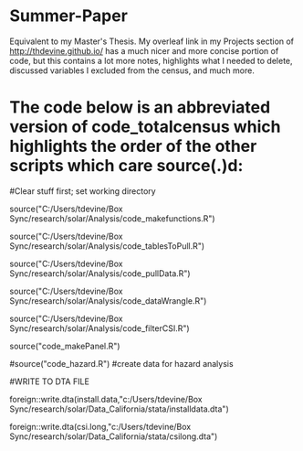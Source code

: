 # Summer-Paper
Equivalent to my Master's Thesis. My overleaf link in my Projects section of http://thdevine.github.io/ has a much nicer and more concise portion of code, but this contains a lot more notes, highlights what I needed to delete, discussed variables I excluded from the census, and much more. 

# The code below is an abbreviated version of code_totalcensus which highlights the order of the other scripts which care source(.)d:
#Clear stuff first; set working directory

source("C:/Users/tdevine/Box Sync/research/solar/Analysis/code_makefunctions.R")

source("C:/Users/tdevine/Box Sync/research/solar/Analysis/code_tablesToPull.R")

source("C:/Users/tdevine/Box Sync/research/solar/Analysis/code_pullData.R")

source("C:/Users/tdevine/Box Sync/research/solar/Analysis/code_dataWrangle.R")

source("C:/Users/tdevine/Box Sync/research/solar/Analysis/code_filterCSI.R")

source("code_makePanel.R") 

#source("code_hazard.R") #create data for hazard analysis

#WRITE TO DTA FILE

foreign::write.dta(install.data,"c:/Users/tdevine/Box Sync/research/solar/Data_California/stata/installdata.dta")

foreign::write.dta(csi.long,"c:/Users/tdevine/Box Sync/research/solar/Data_California/stata/csilong.dta")
